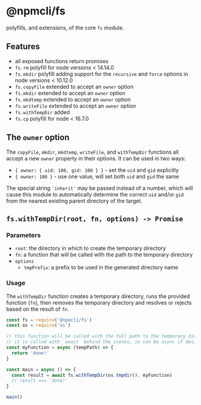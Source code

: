 # @npmcli/fs

polyfills, and extensions, of the core `fs` module.

## Features

- all exposed functions return promises
- `fs.rm` polyfill for node versions < 14.14.0
- `fs.mkdir` polyfill adding support for the `recursive` and `force` options in node versions < 10.12.0
- `fs.copyFile` extended to accept an `owner` option
- `fs.mkdir` extended to accept an `owner` option
- `fs.mkdtemp` extended to accept an `owner` option
- `fs.writeFile` extended to accept an `owner` option
- `fs.withTempDir` added
- `fs.cp` polyfill for node < 16.7.0

## The `owner` option

The `copyFile`, `mkdir`, `mkdtemp`, `writeFile`, and `withTempDir` functions
all accept a new `owner` property in their options. It can be used in two ways:

- `{ owner: { uid: 100, gid: 100 } }` - set the `uid` and `gid` explicitly
- `{ owner: 100 }` - use one value, will set both `uid` and `gid` the same

The special string `'inherit'` may be passed instead of a number, which will
cause this module to automatically determine the correct `uid` and/or `gid`
from the nearest existing parent directory of the target.

## `fs.withTempDir(root, fn, options) -> Promise`

### Parameters

- `root`: the directory in which to create the temporary directory
- `fn`: a function that will be called with the path to the temporary directory
- `options`
  - `tmpPrefix`: a prefix to be used in the generated directory name

### Usage

The `withTempDir` function creates a temporary directory, runs the provided
function (`fn`), then removes the temporary directory and resolves or rejects
based on the result of `fn`.

```js
const fs = require('@npmcli/fs')
const os = require('os')

// this function will be called with the full path to the temporary directory
// it is called with `await` behind the scenes, so can be async if desired.
const myFunction = async (tempPath) => {
  return 'done!'
}

const main = async () => {
  const result = await fs.withTempDir(os.tmpdir(), myFunction)
  // result === 'done!'
}

main()
```
